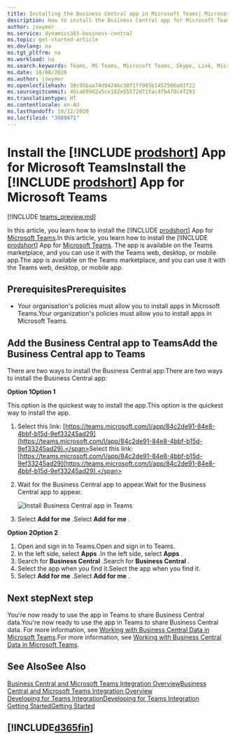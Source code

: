 ```yaml
---
title: Installing the Business Central app in Microsoft Teams| Microsoft Docs
description: How to install the Business Central app for Microsoft Teams.
author: jswymer
ms.service: dynamics365-business-central
ms.topic: get-started-article
ms.devlang: na
ms.tgt_pltfrm: na
ms.workload: na
ms.search.keywords: Teams, MS Teams, Microsoft Teams, Skype, Link, Microsoft 365, collaborate, collaboration, teamwork
ms.date: 10/08/2020
ms.author: jswymer
ms.openlocfilehash: 38c95baa74d94246c38f1ff985b1457506a03f22
ms.sourcegitcommit: 4bca699d2a5ce182eb5572d72fac4fb478c4f293
ms.translationtype: HT
ms.contentlocale: en-AU
ms.lasthandoff: 10/12/2020
ms.locfileid: "3989471"
---
```

# <a name="install-the-prodshort-app-for-microsoft-teams"></a><span data-ttu-id="dfa01-103">Install the [!INCLUDE [prodshort](includes/prodshort.md)] App for Microsoft Teams</span><span class="sxs-lookup"><span data-stu-id="dfa01-103">Install the [!INCLUDE [prodshort](includes/prodshort.md)] App for Microsoft Teams</span></span>

[!INCLUDE [teams_preview.md](includes/teams_preview.md)]

<span data-ttu-id="dfa01-104">In this article, you learn how to install the [!INCLUDE [prodshort](includes/prodshort.md)] App for [Microsoft Teams](https://www.microsoft.com/en-us/microsoft-365/microsoft-teams).</span><span class="sxs-lookup"><span data-stu-id="dfa01-104">In this article, you learn how to install the [!INCLUDE [prodshort](includes/prodshort.md)] App for [Microsoft Teams](https://www.microsoft.com/en-us/microsoft-365/microsoft-teams).</span></span> <span data-ttu-id="dfa01-105">The app is available on the Teams marketplace, and you can use it with the Teams web, desktop, or mobile app.</span><span class="sxs-lookup"><span data-stu-id="dfa01-105">The app is available on the Teams marketplace, and you can use it with the Teams web, desktop, or mobile app.</span></span>

## <a name="prerequisites"></a><span data-ttu-id="dfa01-106">Prerequisites</span><span class="sxs-lookup"><span data-stu-id="dfa01-106">Prerequisites</span></span>

- <span data-ttu-id="dfa01-107">Your organisation's policies must allow you to install apps in Microsoft Teams.</span><span class="sxs-lookup"><span data-stu-id="dfa01-107">Your organization's policies must allow you to install apps in Microsoft Teams.</span></span>

## <a name="add-the-business-central-app-to-teams"></a><span data-ttu-id="dfa01-108">Add the Business Central app to Teams</span><span class="sxs-lookup"><span data-stu-id="dfa01-108">Add the Business Central app to Teams</span></span>

<span data-ttu-id="dfa01-109">There are two ways to install the Business Central app:</span><span class="sxs-lookup"><span data-stu-id="dfa01-109">There are two ways to install the Business Central app:</span></span>

<span data-ttu-id="dfa01-110">**Option 1**</span><span class="sxs-lookup"><span data-stu-id="dfa01-110">**Option 1**</span></span>

<span data-ttu-id="dfa01-111">This option is the quickest way to install the app.</span><span class="sxs-lookup"><span data-stu-id="dfa01-111">This option is the quickest way to install the app.</span></span>

1. <span data-ttu-id="dfa01-112">Select this link: [https://teams.microsoft.com/l/app/84c2de91-84e8-4bbf-b15d-9ef33245ad29](https://teams.microsoft.com/l/app/84c2de91-84e8-4bbf-b15d-9ef33245ad29).</span><span class="sxs-lookup"><span data-stu-id="dfa01-112">Select this link: [https://teams.microsoft.com/l/app/84c2de91-84e8-4bbf-b15d-9ef33245ad29](https://teams.microsoft.com/l/app/84c2de91-84e8-4bbf-b15d-9ef33245ad29).</span></span>

2. <span data-ttu-id="dfa01-113">Wait for the Business Central app to appear.</span><span class="sxs-lookup"><span data-stu-id="dfa01-113">Wait for the Business Central app to appear.</span></span>

    ![Install Business Central app in Teams](media/teams-install-app.png)

3. <span data-ttu-id="dfa01-115">Select **Add for me** .</span><span class="sxs-lookup"><span data-stu-id="dfa01-115">Select **Add for me** .</span></span>

<span data-ttu-id="dfa01-116">**Option 2**</span><span class="sxs-lookup"><span data-stu-id="dfa01-116">**Option 2**</span></span>

1. <span data-ttu-id="dfa01-117">Open and sign in to Teams.</span><span class="sxs-lookup"><span data-stu-id="dfa01-117">Open and sign in to Teams.</span></span>
2. <span data-ttu-id="dfa01-118">In the left side, select **Apps** .</span><span class="sxs-lookup"><span data-stu-id="dfa01-118">In the left side, select **Apps** .</span></span>
3. <span data-ttu-id="dfa01-119">Search for **Business Central** .</span><span class="sxs-lookup"><span data-stu-id="dfa01-119">Search for **Business Central** .</span></span>
4. <span data-ttu-id="dfa01-120">Select the app when you find it.</span><span class="sxs-lookup"><span data-stu-id="dfa01-120">Select the app when you find it.</span></span>
5. <span data-ttu-id="dfa01-121">Select **Add for me** .</span><span class="sxs-lookup"><span data-stu-id="dfa01-121">Select **Add for me** .</span></span>

## <a name="next-step"></a><span data-ttu-id="dfa01-122">Next step</span><span class="sxs-lookup"><span data-stu-id="dfa01-122">Next step</span></span>

<span data-ttu-id="dfa01-123">You're now ready to use the app in Teams to share Business Central data.</span><span class="sxs-lookup"><span data-stu-id="dfa01-123">You're now ready to use the app in Teams to share Business Central data.</span></span> <span data-ttu-id="dfa01-124">For more information, see [Working with Business Central Data in Microsoft Teams](across-working-with-teams.md).</span><span class="sxs-lookup"><span data-stu-id="dfa01-124">For more information, see [Working with Business Central Data in Microsoft Teams](across-working-with-teams.md).</span></span>

## <a name="see-also"></a><span data-ttu-id="dfa01-125">See Also</span><span class="sxs-lookup"><span data-stu-id="dfa01-125">See Also</span></span>

[<span data-ttu-id="dfa01-126">Business Central and Microsoft Teams Integration Overview</span><span class="sxs-lookup"><span data-stu-id="dfa01-126">Business Central and Microsoft Teams Integration Overview</span></span>](across-teams-overview.md)  
[<span data-ttu-id="dfa01-127">Developing for Teams Integration</span><span class="sxs-lookup"><span data-stu-id="dfa01-127">Developing for Teams Integration</span></span>](/dynamics365/business-central/dev-itpro/developer/devenv-develop-for-teams)  
[<span data-ttu-id="dfa01-128">Getting Started</span><span class="sxs-lookup"><span data-stu-id="dfa01-128">Getting Started</span></span>](product-get-started.md)  

## [!INCLUDE[d365fin](includes/free_trial_md.md)]  
